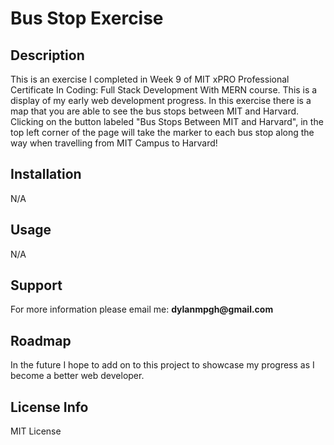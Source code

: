 <h1>Bus Stop Exercise</h1>

<h2>Description</h2>
This is an exercise I completed in Week 9 of MIT xPRO Professional Certificate In Coding: Full Stack Development With MERN course. This is a display of my early web development progress. In this exercise there is a map that you are able to see the bus stops between MIT and Harvard. Clicking on the button labeled "Bus Stops Between MIT and Harvard", in the top left corner of the page will take the marker to each bus stop along the way when travelling from MIT Campus to Harvard!

<h2>Installation</h2>
N/A

<h2>Usage</h2>
N/A

<h2>Support</h2>
For more information please email me: <b>dylanmpgh@gmail.com</b>

<h2>Roadmap</h2>
In the future I hope to add on to this project to showcase my progress as I become a better web developer.

<h2>License Info</h2>
MIT License
